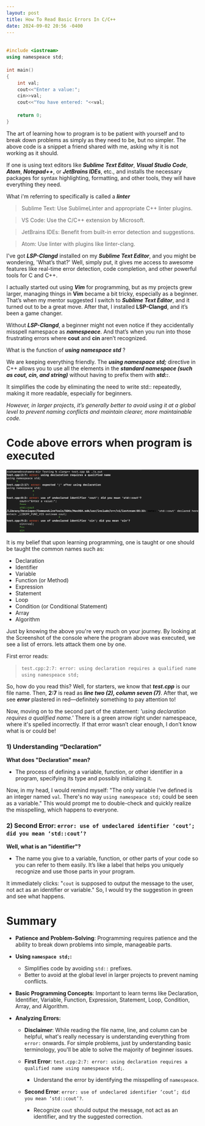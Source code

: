 ```yaml
---
layout: post
title: How To Read Basic Errors In C/C++
date: 2024-09-02 20:56 -0400
---
```



```c++

#include <iostream>
using namespeace std;

int main()
{
	int val;
	cout<<"Enter a value:";
	cin>>val;
	cout<<"You have entered: "<<val;

	return 0;
}
```

The art of learning how to program is to be patient with yourself and to break down problems as simply as they need to be, but no simpler. The above code is a snippet a friend shared with me, asking why it is not working as it should. 

If one is using text editors like _**Sublime Text Editor**_, _**Visual Studio Code**_, _**Atom**_, _**Notepad++**_, or _**JetBrains IDEs**_, etc., and installs the necessary packages for syntax highlighting, formatting, and other tools, they will have everything they need.

What i'm referring to specifically is called a **_linter_**

>  Sublime Text: Use SublimeLinter and appropriate C++ linter plugins.

>  VS Code: Use the C/C++ extension by Microsoft.

>  JetBrains IDEs: Benefit from built-in error detection and suggestions.

>  Atom: Use linter with plugins like linter-clang.

I've got _**LSP-Clangd**_ installed on my _**Sublime Text Editor**_, and you might be wondering, 'What’s that?' Well, simply put, it gives me access to awesome features like real-time error detection, code completion, and other powerful tools for C and C++.

I actually started out using _**Vim**_ for programming, but as my projects grew larger, managing things in **Vim** became a bit tricky, especially as a beginner. That’s when my mentor suggested I switch to _**Sublime Text Editor**_, and it turned out to be a great move. After that, I installed **LSP-Clangd**, and it’s been a game changer.

Without _**LSP-Clangd**_, a beginner might not even notice if they accidentally misspell namespace as _**namespeace**_. And that’s when you run into those frustrating errors where **cout** and **cin** aren’t recognized.

What is the function of _**using namespace std**_   ?

We are keeping everything friendly. The _**using namespace std;**_ directive in C++ allows you to use all the elements in the **_standard namespace (such as cout, cin, and string)_** without having to prefix them with _**std::**_. 

It simplifies the code by eliminating the need to write std:: repeatedly, making it more readable, especially for beginners.

_However, in larger projects, it’s generally better to avoid using it at a global level to prevent naming conflicts and maintain clearer, more maintainable code._


# Code above errors when program is executed
![Program Error Displayed In Console](/images/ProgramError1.jpeg)

It is my belief that upon learning programming, one is taught or one should be taught the common names such as:

- Declaration
- Identifier
- Variable
- Function (or Method)
- Expression
- Statement
- Loop
- Condition (or Conditional Statement)
- Array
- Algorithm

Just by knowing the above you're very much on your journey. By looking at the Screenshot of the console where the program above was executed, we see a list of errors. lets attack them one by one.

First error reads:
> `test.cpp:2:7: error: using declaration requires a qualified name
using namespeace std;`

So, how do you read this? Well, for starters, we know that _**test.cpp**_ is our file name. Then, **2:7** is read as _**line two (2), column seven (7)**_. After that, we see _**error**_ plastered in red—definitely something to pay attention to!

Now, moving on to the second part of the statement: _'using declaration requires a qualified name.'_ There is a green arrow right under namespeace, where it's spelled incorrectly. If that error wasn’t clear enough, I don’t know what is or could be!

### 1) Understanding “Declaration”

**What does "Declaration" mean?**

- The process of defining a variable, function, or other identifier in a program, specifying its type and possibly initializing it.

Now, in my head, I would remind myself: "The only variable I've defined is an integer named `val`. There's no way `using namespeace std;` could be seen as a variable." This would prompt me to double-check and quickly realize the misspelling, which happens to everyone.

### 2) Second Error: `error: use of undeclared identifier ‘cout’; did you mean ‘std::cout’?`

**Well, what is an "identifier"?**

- The name you give to a variable, function, or other parts of your code so you can refer to them easily. It’s like a label that helps you uniquely recognize and use those parts in your program.

It immediately clicks: "`cout` is supposed to output the message to the user, not act as an identifier or variable." So, I would try the suggestion in green and see what happens.

# Summary

- **Patience and Problem-Solving**: Programming requires patience and the ability to break down problems into simple, manageable parts.

- **Using `namespace std;`:**
  - Simplifies code by avoiding `std::` prefixes.
  - Better to avoid at the global level in larger projects to prevent naming conflicts.

- **Basic Programming Concepts**: Important to learn terms like Declaration, Identifier, Variable, Function, Expression, Statement, Loop, Condition, Array, and Algorithm.

- **Analyzing Errors:**
  - **Disclaimer**: While reading the file name, line, and column can be helpful, what's really necessary is understanding everything from `error:` onwards. For simple problems, just by understanding basic terminology, you'll be able to solve the majority of beginner issues.
  
  - **First Error**: `test.cpp:2:7: error: using declaration requires a qualified name using namespeace std;`.
    - Understand the error by identifying the misspelling of `namespeace`.
    
  - **Second Error**: `error: use of undeclared identifier ‘cout’; did you mean ‘std::cout’?`.
    - Recognize `cout` should output the message, not act as an identifier, and try the suggested correction.